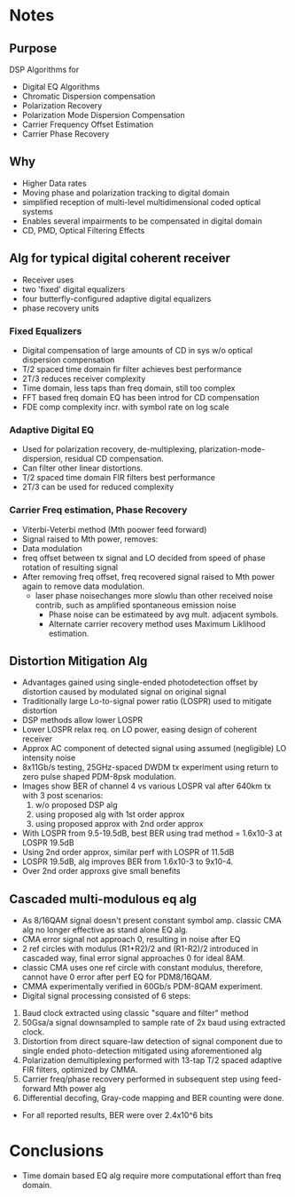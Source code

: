 # Notes

## Purpose

DSP Algorithms for
- Digital EQ Algorithms
 - Chromatic Dispersion compensation
 - Polarization Recovery
 - Polarization Mode Dispersion Compensation
 - Carrier Frequency Offset Estimation
 - Carrier Phase Recovery

## Why

- Higher Data rates
- Moving phase and polarization tracking to digital domain
 - simplified reception of multi-level multidimensional coded optical systems
 - Enables several impairments to be compensated in digital domain
  - CD, PMD, Optical Filtering Effects

## Alg for typical digital coherent receiver

- Receiver uses
 - two 'fixed' digital equalizers
 - four butterfly-configured adaptive digital equalizers
 - phase recovery units

### Fixed Equalizers

- Digital compensation of large amounts of CD in sys w/o optical dispersion
  compensation
- T/2 spaced time domain fir filter achieves best performance
- 2T/3 reduces receiver complexity
- Time domain, less taps than freq domain, still too complex
- FFT based freq domain EQ has been introd for CD compensation
- FDE comp complexity incr. with symbol rate on log scale

### Adaptive Digital EQ

- Used for polarization recovery, de-multiplexing, plarization-mode-dispersion,
  residual CD compensation.
- Can filter other linear distortions.
- T/2 spaced time domain FIR filters best performance
- 2T/3 can be used for reduced complexity

### Carrier Freq estimation, Phase Recovery

- Viterbi-Veterbi method (Mth poower feed forward)
 - Signal raised to Mth power, removes:
  - Data modulation
  - freq offset between tx signal and LO decided from speed of phase rotation of
    resulting signal
 - After removing freq offset, freq recovered signal raised to Mth power again
   to remove data modulation.
   - laser phase noisechanges more slowlu than other received noise contrib,
     such as amplified spontaneous emission noise
     - Phase noise can be estimateed by avg mult. adjacent symbols.
     - Alternate carrier recovery method uses Maximum Liklihood estimation.

## Distortion Mitigation Alg

- Advantages gained using single-ended photodetection offset by distortion
  caused by modulated signal on original signal
- Traditionally large Lo-to-signal power ratio (LOSPR) used to mitigate distortion
- DSP methods allow lower LOSPR
 - Lower LOSPR relax req. on LO power, easing design of coherent receiver
- Approx AC component of detected signal using assumed (negligible) LO intensity noise
- 8x11Gb/s testing, 25GHz-spaced DWDM tx experiment using return to zero pulse
  shaped PDM-8psk modulation.
 - Images show BER of channel 4 vs various LOSPR val after 640km tx with 3 post
    scenarios:
   1. w/o proposed DSP alg
   2. using proposed alg with 1st order approx
   3. using proposed approx with 2nd order approx
- With LOSPR from 9.5-19.5dB, best BER using trad method = 1.6x10-3 at LOSPR
  19.5dB
- Using 2nd order approx, similar perf with LOSPR of 11.5dB
- LOSPR 19.5dB, alg improves BER from 1.6x10-3 to 9x10-4.
- Over 2nd order approxs give small benefits

## Cascaded multi-modulous eq alg

- As 8/16QAM signal doesn't present constant symbol amp. classic CMA alg no
  longer effective as stand alone EQ alg.
- CMA error signal not approach 0, resulting in noise after EQ
- 2 ref circles with modulus (R1+R2)/2 and (R1-R2)/2 introduced in cascaded way,
  final error signal approaches 0 for ideal 8AM.
 - classic CMA uses one ref circle with constant modulus, therefore, cannot have
   0 error after perf EQ for PDM8/16QAM.
- CMMA experimentally verified in 60Gb/s PDM-8QAM experiment.
- Digital signal processing consisted of 6 steps:
 1. Baud clock extracted using classic "square and filter" method
 2. 50Gsa/a signal downsampled to sample rate of 2x baud using extracted clock.
 3. Distortion from direct square-law detection of signal component due to
    single ended photo-detection mitigated using aforementioned alg
 4. Polarization demultiplexing performed with 13-tap T/2 spaced adaptive FIR
    filters, optimized by CMMA.
 5. Carrier freq/phase recovery performed in subsequent step using feed-forward
    Mth power alg
 6. Differential decofing, Gray-code mapping and BER counting were done.
- For all reported results, BER were over 2.4x10^6 bits

# Conclusions

- Time domain based EQ alg require more computational effort than freq domain.
